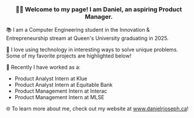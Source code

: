 ### <p align="center"> 👋🏽 Welcome to my page! I am Daniel, an aspiring Product Manager. </p>

📚 I am a Computer Engineering student in the Innovation & Entrepreneurship stream at Queen's University graduating in 2025.

🌳 I love using technology in interesting ways to solve unique problems. Some of my favorite projects are highlighted below!

📖 Recently I have worked as a:
- Product Analyst Intern at Klue
- Product Analyst Intern at Equitable Bank
- Product Management Intern at Interac
- Product Management Intern at MLSE

🌐 To learn more about me, check out my website at www.danielrjoseph.ca!
